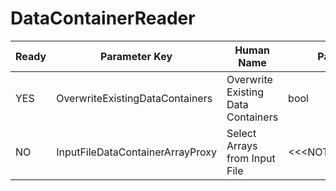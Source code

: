 # DataContainerReader #

| Ready | Parameter Key | Human Name | Parameter Type | Parameter Class |
|-------|---------------|------------|-----------------|----------------|
| YES | OverwriteExistingDataContainers | Overwrite Existing Data Containers | bool | BoolParameter |
| NO | InputFileDataContainerArrayProxy | Select Arrays from Input File | <<<NOT_IMPLEMENTED>>> | DataContainerReaderFilterParameter |
